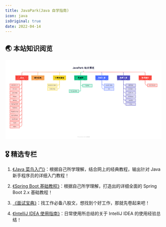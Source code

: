 ```yaml
---
title: JavaPark(Java 自学指南)
icon: java
isOriginal: true
date: 2022-04-14
---
```


## 🌏 本站知识阅览

![JavaPark 站点知识点导图](.vuepress/public/personal/site-overview.png)

## 🎖️ 精选专栏

1. [《Java 菜鸟入门》](md/java/se/README.md)：根据自己所学理解，结合网上的经典教程，输出针对 Java 新手程序员的详细入门教程！

2. [《Spring Boot 基础教程》](md/java/springboot/README.md)：根据自己所学理解，打造出的详细全面的 Spring Boot 2.x 基础教程！

3. [《面试宝典》](md/interview/README.md)：找工作必备八股文，想找到个好工作，那就先卷起来吧！

4. [《IntelliJ IDEA 使用指南》](md/dev-tools/idea/README.md)：日常使用所总结的关于 IntelliJ IDEA 的使用经验总结！

<!--    [《](./dev-tools/idea/README.md)：
-   [《MySQL 教程》](./database/mysql/README.md)：MySQL 从初级到高阶，一套教程搞定！ -->
